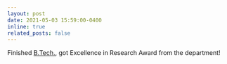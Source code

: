 ```yaml
---
layout: post
date: 2021-05-03 15:59:00-0400
inline: true
related_posts: false
---
```


Finished [B.Tech.](www.cse.iitb.ac.in), got Excellence in Research Award from the department!